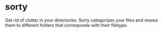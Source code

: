 # sorty
Get rid of clutter in your directories. Sorty categorizes your files and moves them to different folders that corresponds with their filetype.
